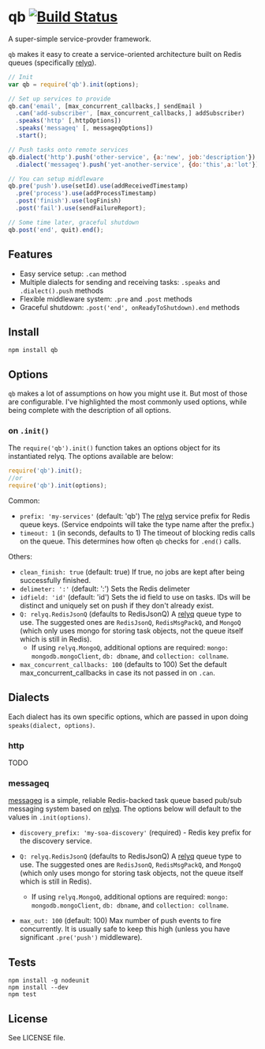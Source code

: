 # qb [![Build Status][1]][2]

A super-simple service-provder framework.

`qb` makes it easy to create a service-oriented architecture built on Redis queues (specifically [relyq](https://github.com/Rafflecopter/relyq)).

```javascript
// Init
var qb = require('qb').init(options);

// Set up services to provide
qb.can('email', [max_concurrent_callbacks,] sendEmail )
  .can('add-subscriber', [max_concurrent_callbacks,] addSubscriber)
  .speaks('http' [,httpOptions])
  .speaks('messageq' [, messageqOptions])
  .start();

// Push tasks onto remote services
qb.dialect('http').push('other-service', {a:'new', job:'description'})
  .dialect('messageq').push('yet-another-service', {do:'this',a:'lot'});

// You can setup middleware
qb.pre('push').use(setId).use(addReceivedTimestamp)
  .pre('process').use(addProcessTimestamp)
  .post('finish').use(logFinish)
  .post('fail').use(sendFailureReport);

// Some time later, graceful shutdown
qb.post('end', quit).end();
```

## Features

- Easy service setup: `.can` method
- Multiple dialects for sending and receiving tasks: `.speaks` and `.dialect().push` methods
- Flexible middleware system: `.pre` and `.post` methods
- Graceful shutdown: `.post('end', onReadyToShutdown).end` methods

## Install

```
npm install qb
```

## Options

`qb` makes a lot of assumptions on how you might use it. But most of those are configurable. I've highlighted the most commonly used options, while being complete with the description of all options.

### on `.init()`

The `require('qb').init()` function takes an options object for its instantiated relyq. The options available are below:

```javascript
require('qb').init();
//or
require('qb').init(options);
```

Common:

- `prefix: 'my-services'` (default: 'qb') The [relyq](https://github.com/Rafflecopter/relyq) service prefix for Redis queue keys. (Service endpoints will take the type name after the prefix.)
- `timeout: 1` (in seconds, defaults to 1) The timeout of blocking redis calls on the queue. This determines how often `qb` checks for `.end()` calls.

Others:

- `clean_finish: true` (default: true) If true, no jobs are kept after being successfully finished.
- `delimeter: ':'` (default: ':') Sets the Redis delimeter
- `idfield: 'id'` (default: 'id') Sets the id field to use on tasks. IDs will be distinct and uniquely set on push if they don't already exist.
- `Q: relyq.RedisJsonQ` (defaults to RedisJsonQ) A [relyq](https://github.com/Rafflecopter/relyq) queue type to use. The suggested ones are `RedisJsonQ`, `RedisMsgPackQ`, and `MongoQ` (which only uses mongo for storing task objects, not the queue itself which is still in Redis).
  - If using `relyq.MongoQ`, additional options are required: `mongo: mongodb.mongoClient`, `db: dbname`, and `collection: collname`.
- `max_concurrent_callbacks: 100` (defaults to 100) Set the default max_concurrent_callbacks in case its not passed in on `.can`.


## Dialects

Each dialect has its own specific options, which are passed in upon doing `speaks(dialect, options)`.

### http

TODO

### messageq

[messageq](https://github.com/Rafflecopter/node-messageq) is a simple, reliable Redis-backed task queue based pub/sub messaging system based on [relyq](https://github.com/Rafflecopter/relyq). The options below will default to the values in `.init(options)`.

- `discovery_prefix: 'my-soa-discovery'` (required) - Redis key prefix for the discovery service.

- `Q: relyq.RedisJsonQ` (defaults to RedisJsonQ) A [relyq](https://github.com/Rafflecopter/relyq) queue type to use. The suggested ones are `RedisJsonQ`, `RedisMsgPackQ`, and `MongoQ` (which only uses mongo for storing task objects, not the queue itself which is still in Redis).
  - If using `relyq.MongoQ`, additional options are required: `mongo: mongodb.mongoClient`, `db: dbname`, and `collection: collname`.
- `max_out: 100` (default: 100) Max number of push events to fire concurrently. It is usually safe to keep this high (unless you have significant `.pre('push')` middleware).

## Tests

```
npm install -g nodeunit
npm install --dev
npm test
```

## License

See LICENSE file.

[1]: https://travis-ci.org/Rafflecopter/node-qb.png?branch=master
[2]: http://travis-ci.org/Rafflecopter/node-qb